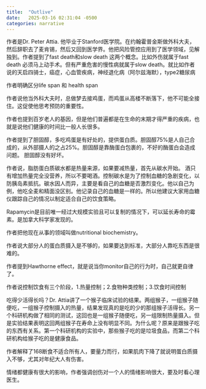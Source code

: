 ```yaml
---
title:  "Outlive"
date:   2025-03-16 02:31:04 -0500
categories: narrative
---
```



作者是Dr. Peter Attia. 他毕业于Stanford医学院。在约翰霍普金斯做外科大夫，然后辞职去了麦肯锡，然后又回到医学界。他把风险管控应用到了医学领域，见解独到。作者提到了fast death和slow death 这两个概念。比如外伤就属于fast death 必须马上动手术。但有严重危害的慢性病就属于slow death。就比如作者说的天启四骑士，癌症，心血管疾病，神经退化病（阿尔兹海默），type2糖尿病

作者明确区分life span 和 health span

作者说他当外科大夫时，总做梦去接鸡蛋，而鸡蛋从高楼不断落下，他不可能全接住。这促使他思考预防的重要性。

作者也提到百岁老人的基因，但是他们普遍都是在生命的末期才得严重的疾病，也就是说他们健康的时间比一般人长很多。

作者提到了胆固醇，多吃鸡蛋是有好处的，提供蛋白质。胆固醇75%是人自己合成的，从外部摄人的之占25%。胆固醇是靠酶蛋白包裹的，不好的酶蛋白会造成问题。 胆固醇没有好坏。

作者说，脂肪蛋白质碳水都是热量来源，如果要减热量，首先从碳水开始。 酒只有增加热量完全没营养，所以不要喝酒。控制碳水是为了控制血糖的急剧变化，以防胰岛素抵抗。碳水因人而异，主要是看自己的血糖是否激烈变化。他以自己为例，他吃全麦和精面没区别。他记录自己的血糖是一样的。所以他建议大家用血糖仪跟踪自己的情况以制定适合自己的饮食策略。

Rapamycin是目前唯一经过大规模实验且可以复制的情况下，可以延长寿命的霉素。是加拿大科学家发现的。

作者把他现在从事的领域叫做nutritional biochemistry。

作者说大部分人的蛋白质摄入是不够的，如果要达到标准，大部分人靠吃东西是很难的。

作者提到Hawthorne effect，就是说当你monitor自己的行为时，自己就更自律了。

作者说控制饮食有三个阶段，1.热量控制；2.食物种类控制；3.饮食时间控制

吃得少活得长吗？Dr. Attia讲了一个猴子临床试验的结果。两组猴子，一组猴子随便吃，一组猴子控制摄入的热量，结果发现真的是吃的少的那组猴子活得长。另一个科研机构做了相同的测试，这回也是一组猴子随便吃，另一组限制热量摄入。但是实验结果表明这回两组猴子在寿命上没有明显不同。为什么呢？原来是跟猴子吃的东西有关系。第一个科研机构的实验中，那些猴子吃的是垃圾食品，而第二个科研机构给猴子吃的是健康食品。

作者解释了168断食不适合所有人，要量力而行，如果肌肉下降了就说明蛋白质摄入不够，尤其对年纪大人有伤害。

情绪都健康有很大的影响，作者强调创伤对一个人的情绪影响很大，要及时看心理医生。
